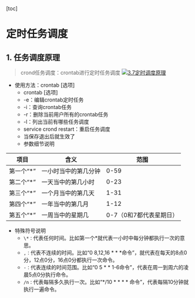 [toc]

# 定时任务调度

## 1. 任务调度原理

> crond任务调度：crontab进行定时任务调度
> [![3.7定时调度原理](https://github.com/Sunxz007/Linux-note-follow-Hanshunping/raw/master/imgs/3/3.7%E5%AE%9A%E6%97%B6%E8%B0%83%E5%BA%A6%E5%8E%9F%E7%90%86.jpg)](https://github.com/Sunxz007/Linux-note-follow-Hanshunping/blob/master/imgs/3/3.7定时调度原理.jpg)

- 使用方法：crontab [选项]
  - crontab [选项]
  - -e：编辑crontab定时任务
  - -i：查询crontab任务
  - -r：删除当前用户所有的crontab任务
  - -l：列出当前有哪些任务调度
  - service crond restart：重启任务调度
  - 当保存退出后就生效了
  - 参数细节说明

| 项目      | 含义                 | 范围                    |
| --------- | -------------------- | ----------------------- |
| 第一个“*” | 一小时当中的第几分钟 | 0-59                    |
| 第二个“*” | 一天当中的第几小时   | 0-23                    |
| 第三个“*” | 一个月当中的第几天   | 1-31                    |
| 第四个“*” | 一年当中的第几月     | 1-12                    |
| 第五个“*” | 一周当中的星期几     | 0-7（0和7都代表星期日） |

- 特殊符号说明
  - `\*：`代表任何时间。比如第一个*就代表一小时中每分钟都执行一次的意思。
  - `,：`代表不连续的时间。比如“0 8,12,16 * * *命令”，就代表在每天的8点0分，12点0分，16点0分都执行一次命令。
  - `-：`代表连续的时间范围。比如“0 5 * * 1-6命令”，代表在周一到周六的凌晨5点0分执行命令。
  - `/n：`代表每隔多久执行一次。比如“*/10 * * * * 命令”，代表每隔10分钟就执行一遍命令。